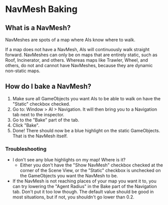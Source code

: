 # NavMesh Baking
## What is a NavMesh?
NavMeshes are spots of a map where AIs know where to walk.

If a map does not have a NavMesh, AIs will continuously walk straight forward. NavMeshes can only be on maps that are entirely static, such as Roof, Incinerator, and others. Whereas maps like Trawler, Wheel, and others, do not and cannot have NavMeshes, because they are dynamic non-static maps.

## How do I bake a NavMesh?
1. Make sure all GameObjects you want AIs to be able to walk on have the "Static" checkbox checked.
2. Go to: Window > AI > Navigation. It will then bring you to a Navigation tab next to the inspector.
3. Go to the "Bake" part of the tab.
4. Click "Bake".
5. Done! There should now be a blue highlight on the static GameObjects. That is the NavMesh itself.

### Troubleshooting
- I don't see any blue highlights on my map! Where is it?
  - Either you don't have the "Show NavMesh" checkbox checked at the corner of the Scene View, or the "Static" checkbox is unchecked on the GameObjects you want the NavMesh to be.
- If the NavMesh is not reaching places of your map you want it to, you can try lowering the "Agent Radius" in the Bake part of the Navigation tab. Don't put it too low though. The default value should be good in most situations, but if not, you shouldn't go lower than 0.2.